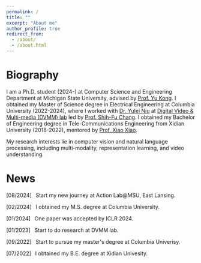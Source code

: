 ```yaml
---
permalink: /
title: ""
excerpt: "About me"
author_profile: true
redirect_from: 
  - /about/
  - /about.html
---
```

# Biography

I am a Ph.D. student (2024-) at Computer Science and Engineering Department at Michigan State University, advised by [Prof. Yu Kong](https://www.egr.msu.edu/~yukong/). I obtained my Master of Science degree in Electrical Engineering at Columbia University (2022-2024), where I worked with [Dr. Yulei Niu](https://yuleiniu.github.io) at [Digital Video &amp; Multi-media (DVMM) lab](https://www.ee.columbia.edu/ln/dvmm/) led by [Prof. Shih-Fu Chang](https://www.ee.columbia.edu/~sfchang/). I obtained my Bachelor of Engineering degree in Tele-Communications Engineering from Xidian University (2018-2022), mentored by [Prof. Xiao Xiao](https://faculty.xidian.edu.cn/XX1/zh_CN/index.htm).

My research interests lie in computer vision and natural language processing, including multi-modality, representation learning, and video understanding.
&nbsp;

# News

[08/2024] &ensp;Start my new journey at Action Lab@MSU, East Lansing.

[02/2024] &ensp;I obtained my M.S. degree at Columbia University.

[01/2024] &ensp;One paper was accepted by ICLR 2024.

[01/2023] &ensp;Start to do research at DVMM lab.

[09/2022] &ensp;Start to pursue my master's degree at Columbia Univerisy.

[07/2022] &ensp;I obtained my B.E. degree at Xidian Univesity.

